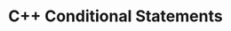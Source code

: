 ---
id: c++-conditional-statements
title: C++ Conditional Statements
sidebar_label: C++ Conditional Statements
sidebar_position: 1
tags:
  [
    c++,
    programming,
    c++ features,
    c++ control flow,
    control flow,
    c++ conditional statements,
    conditional statements,
    if, else if, else
  ]
description: In this tutorial, we will learn about conditional statements in the C++ programming language. We will explore the syntax and usage of `if`, `else if`, and `else` statements, as well as switch-case structures. By understanding how to implement these conditional statements, you will be able to control the flow of your C++ programs and make decisions based on different conditions.
---